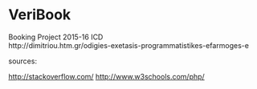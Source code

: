 # VeriBook
<p>Booking Project 2015-16 ICD
<br />
http://dimitriou.htm.gr/odigies-exetasis-programmatistikes-efarmoges-e
</p>
<p>sources:

http://stackoverflow.com/
http://www.w3schools.com/php/
</p>
